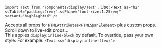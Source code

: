 `import Text from 'components/display/Text';` Use:
`<Text as="h2" ssTablet="padding:1rem;" ssPhone="font-size:1.25rem;" variant="highlighted" />`

Accepts all props for `HTMLAttributes<HTMLSpanElement>` plus custom props. Scroll down to live-edit props...  
This applies `display:inline-block` by default. To override, pass your own style. For example: `<Text ss="display:inline-flex;">`
